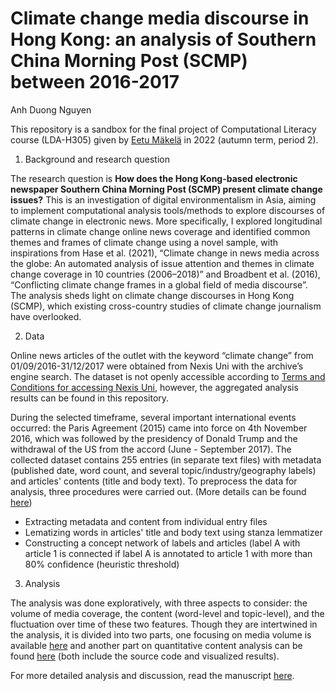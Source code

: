 # Climate change media discourse in Hong Kong: an analysis of Southern China Morning Post (SCMP) between 2016-2017 <br>
Anh Duong Nguyen

This repository is a sandbox for the final project of Computational Literacy course (LDA-H305) given by [Eetu Mäkelä](https://jiemakel.gitbook.io/cl4hss) in 2022 (autumn term, period 2). 

1.	Background and research question

The research question is **How does the Hong Kong-based electronic newspaper Southern China Morning Post (SCMP) present climate change issues?** This is an investigation of digital environmentalism in Asia, aiming to implement computational analysis tools/methods to explore discourses of climate change in electronic news. More specifically, I explored longitudinal patterns in climate change online news coverage and identified common themes and frames of climate change using a novel sample, with inspirations from Hase et al. (2021), “Climate change in news media across the globe: An automated analysis of issue attention and themes in climate change coverage in 10 countries (2006–2018)” and Broadbent et al. (2016), “Conflicting climate change frames in a global field of media discourse”. The analysis sheds light on climate change discourses in Hong Kong (SCMP), which existing cross-country studies of climate change journalism have overlooked.

2.	Data

Online news articles of the outlet with the keyword “climate change” from 01/09/2016-31/12/2017 were obtained from Nexis Uni with the archive’s engine search. The dataset is not openly accessible according to [Terms and Conditions for accessing Nexis Uni](https://guides.lib.uchicago.edu/lexisnexis#:~:text=Sciences%2C%20Social%20Sciences-,Terms%20and%20Conditions%20for%20accessing%20Nexis%20Uni,not%20permitted%20under%20our%20license), however, the aggregated analysis results can be found in this repository. 

During the selected timeframe, several important international events occurred: the Paris Agreement (2015) came into force on 4th November 2016, which was followed by the presidency of Donald Trump and the withdrawal of the US from the accord (June - September 2017). 
The collected dataset contains 255 entries (in separate text files) with metadata (published date, word count, and several topic/industry/geography labels) and articles' contents (title and body text). To preprocess the data for analysis, three procedures were carried out. (More details can be found [here]())

- Extracting metadata and content from individual entry files
- Lematizing words in articles' title and body text using stanza lemmatizer
- Constructing a concept network of labels and articles (label A with article 1 is connected if label A is annotated to article 1 with more than 80% confidence (heuristic threshold) 

3. Analysis
   
The analysis was done exploratively, with three aspects to consider: the volume of media coverage, the content (word-level and topic-level), and the fluctuation over time of these two features. Though they are intertwined in the analysis, it is divided into two parts, one focusing on media volume is available [here]() and another part on quantitative content analysis can be found [here]() (both include the source code and visualized results).

For more detailed analysis and discussion, read the manuscript [here]().

